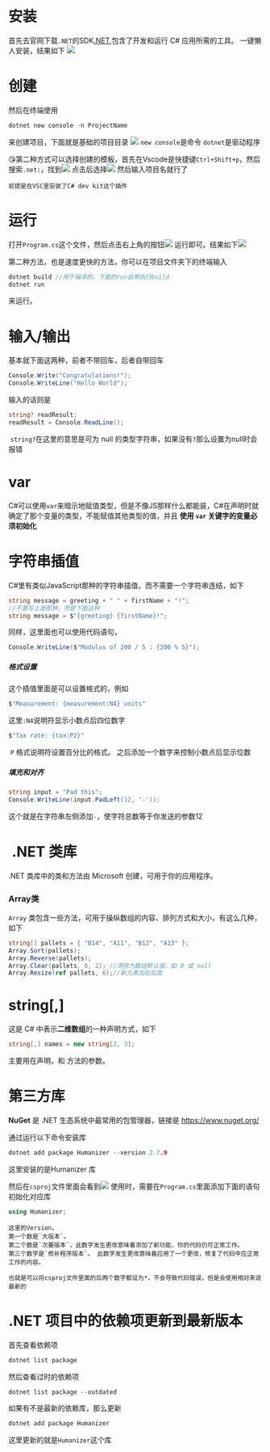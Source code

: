 

# 安装
首先去官网下载`.NET`的SDK[.NET](https://dotnet.microsoft.com/zh-cn/download),包含了开发和运行 C# 应用所需的工具。
一键懒人安装，结果如下
![](images/Pasted%20image%2020241005204436.png)



# 创建
然后在终端使用
```c
dotnet new console -n ProjectName
```
来创建项目，下面就是基础的项目目录
![](images/Pasted%20image%2020241005205017.png)
`new console`是命令
`dotnet`是驱动程序

😘第二种方式可以选择创建的模板，首先在Vscode是快捷键`Ctrl+Shift+p`，然后搜索`.net:`，找到![](images/Pasted%20image%2020241005205754.png)
点击后选择![](images/Pasted%20image%2020241005205821.png)
然后输入项目名就行了
```ad-tip
前提是在VSC里安装了C# dev kit这个插件
```

# 运行
打开`Program.cs`这个文件，然后点击右上角的按钮![](images/Pasted%20image%2020241005210252.png)
运行即可。结果如下![](images/Pasted%20image%2020241005210446.png)

第二种方法，也是速度更快的方法，你可以在项目文件夹下的终端输入
```c
dotnet build //用于编译的，下面的run自带执行build
dotnet run
```
来运行。

# 输入/输出
基本就下面这两种，前者不带回车，后者自带回车
```c#
Console.Write("Congratulations!");
Console.WriteLine("Hello World");
```
输入的话则是
```c#
string? readResult;
readResult = Console.ReadLine();
```
 `string?`在这里的意思是可为 null 的类型字符串，如果没有`?`那么设置为null时会报错

# var
C#可以使用`var`来暗示地赋值类型，但是不像JS那样什么都能装，C#在声明时就确定了那个变量的类型，不能赋值其他类型的值，并且  **使用 `var` 关键字的变量必须初始化**


# 字符串插值
C#里有类似JavaScript那种的字符串插值，而不需要一个字符串连结，如下
```c#
string message = greeting + " " + firstName + "!";
//不要写上面那种，而是下面这种
string message = $"{greeting} {firstName}!";
```

同样，这里面也可以使用代码语句，
```c#
Console.WriteLine($"Modulus of 200 / 5 : {200 % 5}");
```

##### 格式设置
这个插值里面是可以设置格式的，例如
```c#
$"Measurement: {measurement:N4} units"
```
这里`:N4`说明符显示小数点后四位数字
```c#
$"Tax rate: {tax:P2}"
```
 `P` 格式说明符设置百分比的格式。 之后添加一个数字来控制小数点后显示位数

##### 填充和对齐
```c#
string input = "Pad this";
Console.WriteLine(input.PadLeft(12, '-'));
```
这个就是在字符串左侧添加`-`，使字符总数等于你发送的参数12


#  .NET 类库
.NET 类库中的类和方法由 Microsoft 创建，可用于你的应用程序。


### Array类
`Array` 类包含一些方法，可用于操纵数组的内容、排列方式和大小，有这么几种，如下
```c#
string[] pallets = { "B14", "A11", "B12", "A13" };
Array.Sort(pallets);
Array.Reverse(pallets);
Array.Clear(pallets, 0, 2); //清除为数组默认值，如 0 或 null
Array.Resize(ref pallets, 6);//新元素加在后面
```






# string[,]
这是 C# 中表示**二维数组**的一种声明方式，如下
```c#
string[,] names = new string[2, 3];
```
主要用在声明，和 方法的参数。





# 第三方库
**NuGet** 是 .NET 生态系统中最常用的包管理器，链接是 https://www.nuget.org/

通过运行以下命令安装库
```c
dotnet add package Humanizer --version 2.7.9
```
这里安装的是Humanizer 库

然后在`csproj`文件里面会看到![](images/Pasted%20image%2020241007154655.png)
使用时，需要在`Program.cs`里面添加下面的语句初始化对应库
```c#
using Humanizer;
```

```ad-danger
这里的Version，
第一个数是`大版本`。
第二个数是`次要版本`，此数字发生更改意味着添加了新功能，你的代码仍可正常工作。
第三个数字是`修补程序版本`。 此数字发生更改意味着应用了一个更改，修复了代码中应正常工作的内容。

也就是可以将csproj文件里面的后两个数字都设为*，不会导致代码错误，但是会使用相对来说最新的
```


#  .NET 项目中的依赖项更新到最新版本
首先查看依赖项
```c#
dotnet list package
```
然后查看过时的依赖项
```c#
dotnet list package --outdated
```
如果有不是最新的依赖库，那么更新
```c#
dotnet add package Humanizer
```
这里更新的就是`Humanizer`这个库


